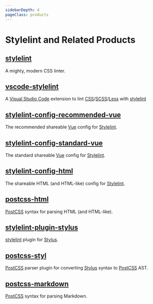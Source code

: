 ```yaml
---
sidebarDepth: 4
pageClass: products
---
```


# Stylelint and Related Products

## [stylelint](https://stylelint.io/) <Badge text="Owners Member" type="warning"/>

<npm-info name="stylelint" node ></npm-info>
<gh-info repo="stylelint/stylelint"></gh-info>
A mighty, modern CSS linter.

## [vscode-stylelint](https://marketplace.visualstudio.com/items?itemName=stylelint.vscode-stylelint) <Badge text="Maintainer" type="warning"/>

<gh-info repo="stylelint/vscode-stylelint"></gh-info>
<vs-info extension-id="stylelint.vscode-stylelint"></vs-info>

A [Visual Studio Code](https://code.visualstudio.com/) extension to lint [CSS](https://www.w3.org/Style/CSS/)/[SCSS](https://sass-lang.com/documentation/syntax)/[Less](http://lesscss.org/) with [stylelint]

## [stylelint-config-recommended-vue](https://github.com/ota-meshi/stylelint-config-recommended-vue) <Badge text="Owner"/>

<npm-info name="stylelint-config-recommended-vue" node ></npm-info>
<gh-info repo="ota-meshi/stylelint-config-recommended-vue"></gh-info>
The recommended shareable [Vue] config for [Stylelint].

## [stylelint-config-standard-vue](https://github.com/ota-meshi/stylelint-config-standard-vue) <Badge text="Owner"/>

<npm-info name="stylelint-config-standard-vue" node ></npm-info>
<gh-info repo="ota-meshi/stylelint-config-standard-vue"></gh-info>
The standard shareable [Vue] config for [Stylelint].

## [stylelint-config-html](https://github.com/ota-meshi/stylelint-config-html) <Badge text="Owner"/>

<npm-info name="stylelint-config-html" node ></npm-info>
<gh-info repo="ota-meshi/stylelint-config-html"></gh-info>
The shareable HTML (and HTML-like) config for [Stylelint].

## [postcss-html](https://github.com/ota-meshi/postcss-html) <Badge text="Maintainer" type="warning"/>

<npm-info name="postcss-html" node ></npm-info>
<gh-info repo="ota-meshi/postcss-html"></gh-info>
[PostCSS] syntax for parsing HTML (and HTML-like).

## [stylelint-plugin-stylus](https://ota-meshi.github.io/stylelint-plugin-stylus/) <Badge text="Owner"/>

<npm-info name="stylelint-plugin-stylus" node ></npm-info>
<gh-info repo="ota-meshi/stylelint-plugin-stylus"></gh-info>
[stylelint] plugin for [Stylus].

## [postcss-styl](https://github.com/ota-meshi/postcss-styl) <Badge text="Owner"/>

<npm-info name="postcss-styl" node ></npm-info>
<gh-info repo="ota-meshi/postcss-styl"></gh-info>
[PostCSS] parser plugin for converting [Stylus] syntax to [PostCSS] AST.

## [postcss-markdown](https://github.com/ota-meshi/postcss-markdown) <Badge text="Maintainer" type="warning"/>

<npm-info name="postcss-markdown" node ></npm-info>
<gh-info repo="ota-meshi/postcss-markdown"></gh-info>
[PostCSS] syntax for parsing Markdown.

[vue.js]: https://vuejs.org/
[vue]: https://vuejs.org/
[stylelint]: https://stylelint.io/
[eslint]: https://eslint.org/
[stylus]: https://stylus-lang.com/
[postcss]: https://postcss.org/
[babel]: https://babeljs.io/
[webpack]: https://webpack.js.org/
[john resig-style micro template]: https://johnresig.com/blog/javascript-micro-templating/
[ejs]: https://ejs.co/
[scoped css]: https://vue-loader.vuejs.org/guide/scoped-css.html
[json]: https://json.org/
[jsonc]: https://github.com/microsoft/node-jsonc-parser
[json with comments]: https://github.com/microsoft/node-jsonc-parser
[json5]: https://json5.org/
[vue i18n]: https://github.com/intlify/vue-i18n-next
[yaml]: https://yaml.org/
[toml]: https://toml.io/
